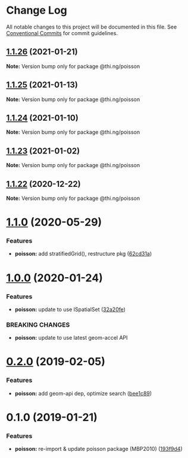 # Change Log

All notable changes to this project will be documented in this file.
See [Conventional Commits](https://conventionalcommits.org) for commit guidelines.

## [1.1.26](https://github.com/thi-ng/umbrella/compare/@thi.ng/poisson@1.1.25...@thi.ng/poisson@1.1.26) (2021-01-21)

**Note:** Version bump only for package @thi.ng/poisson





## [1.1.25](https://github.com/thi-ng/umbrella/compare/@thi.ng/poisson@1.1.24...@thi.ng/poisson@1.1.25) (2021-01-13)

**Note:** Version bump only for package @thi.ng/poisson





## [1.1.24](https://github.com/thi-ng/umbrella/compare/@thi.ng/poisson@1.1.23...@thi.ng/poisson@1.1.24) (2021-01-10)

**Note:** Version bump only for package @thi.ng/poisson





## [1.1.23](https://github.com/thi-ng/umbrella/compare/@thi.ng/poisson@1.1.22...@thi.ng/poisson@1.1.23) (2021-01-02)

**Note:** Version bump only for package @thi.ng/poisson





## [1.1.22](https://github.com/thi-ng/umbrella/compare/@thi.ng/poisson@1.1.21...@thi.ng/poisson@1.1.22) (2020-12-22)

**Note:** Version bump only for package @thi.ng/poisson





# [1.1.0](https://github.com/thi-ng/umbrella/compare/@thi.ng/poisson@1.0.17...@thi.ng/poisson@1.1.0) (2020-05-29)


### Features

* **poisson:** add stratifiedGrid(), restructure pkg ([62cd31a](https://github.com/thi-ng/umbrella/commit/62cd31a87236daaf4089543aa49e847827bb8b55))





# [1.0.0](https://github.com/thi-ng/umbrella/compare/@thi.ng/poisson@0.2.27...@thi.ng/poisson@1.0.0) (2020-01-24)

### Features

* **poisson:** update to use ISpatialSet ([32a20fe](https://github.com/thi-ng/umbrella/commit/32a20fee6dadeed62610ef7d83c1824775cb28af))

### BREAKING CHANGES

* **poisson:** update to use latest geom-accel API

# [0.2.0](https://github.com/thi-ng/umbrella/compare/@thi.ng/poisson@0.1.2...@thi.ng/poisson@0.2.0) (2019-02-05)

### Features

* **poisson:** add geom-api dep, optimize search ([bee1c89](https://github.com/thi-ng/umbrella/commit/bee1c89))

# 0.1.0 (2019-01-21)

### Features

* **poisson:** re-import & update poisson package (MBP2010) ([193f9d4](https://github.com/thi-ng/umbrella/commit/193f9d4))
